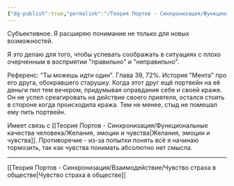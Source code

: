 ```yaml
---
{"dg-publish":true,"permalink":"/Теория Портов - Синхронизация/Функциональные качества человека/Грех бездействия/"}
---
```


Субъективное.
Я расширяю понимание не только для новых возможностей.

Я это делаю для того, чтобы успевать соображать в ситуациях с плохо очерченным в восприятии "правильно" и "неправильно".

Референс: "Ты можешь идти один". Глава 39, 72%. История "Мента" про его друга, обокравшего старушку. Когда этот друг ещё портвейн на её деньги пил тем вечером, придумывая оправдания себе и своей краже. Он не успел среагировать на действие своего приятеля, остался стоять в стороне когда происходила кража. Тем не менее, стыд не помешал ему пить портвейн.

Имеет связь с [[Теория Портов - Синхронизация/Функциональные качества человека/Желания, эмоции и чувства\|Желания, эмоции и чувства]]. Противоречие - из-за попытки понять всё я начинаю тормозить, так как чувства понимать абсолютно нет смысла. 

---
[[Теория Портов - Синхронизация/Взаимодействие/Чувство страха в обществе\|Чувство страха в обществе]]
